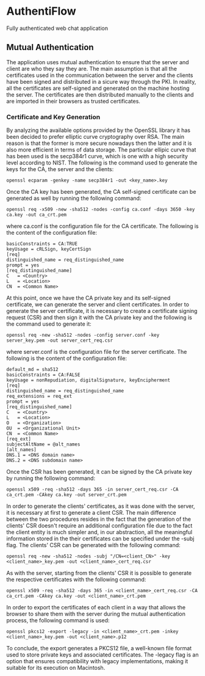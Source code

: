 # AuthentiFlow

Fully authenticated web chat application

## Mutual Authentication

The application uses mutual authentication to ensure that the server and client are who they say they are. The main assumption is that all the certificates used in the communication between the server and the clients have been signed and distributed in a sicure way through the PKI.
In reality, all the certificates are self-signed and generated on the machine hosting the server. The certificates are then distributed manually to the clients and are imported in their browsers as trusted certificates.

### Certificate and Key Generation

By analyzing the available options provided by the OpenSSL library it has been decided to prefer elliptic curve cryptography over RSA. The main reason is that the former is more secure nowadays then the latter and it is also more efficient in terms of data storage. The particular ellipic curve that has been used is the secp384r1 curve, which is one with a high security level according to NIST.
The following is the command used to generate the keys for the CA, the server and the clients:

```
openssl ecparam -genkey -name secp384r1 -out <key_name>.key
```

Once the CA key has been generated, the CA self-signed certificate can be generated as well by running the following command:

```
openssl req -x509 -new -sha512 -nodes -config ca.conf -days 3650 -key ca.key -out ca_crt.pem
```

where ca.conf is the configuration file for the CA certificate. The following is the content of the configuration file:

```
basicConstraints = CA:TRUE
keyUsage = cRLSign, keyCertSign
[req]
distinguished_name = req_distinguished_name
prompt = yes
[req_distinguished_name]
C   = <Country>
L   = <Location>
CN  = <Common Name>
```

At this point, once we have the CA private key and its self-signed certificate, we can generate the server and client certificates.
In order to generate the server certificate, it is necessary to create a certificate signing request (CSR) and then sign it with the CA private key and the following is the command used to generate it:

```
openssl req -new -sha512 -nodes -config server.conf -key server_key.pem -out server_cert_req.csr
```

where server.conf is the configuration file for the server certificate. The following is the content of the configuration file:

```
default_md = sha512
basicConstraints = CA:FALSE
keyUsage = nonRepudiation, digitalSignature, keyEncipherment
[req]
distinguished_name = req_distinguished_name
req_extensions = req_ext
prompt = yes
[req_distinguished_name]
C   = <Country>
L   = <Location>
O   = <Organization>
OU  = <Organizational Unit>
CN  = <Common Name>
[req_ext]
subjectAltName = @alt_names
[alt_names]
DNS.1 = <DNS domain name>
DNS.2 = <DNS subdomain name>
```

Once the CSR has been generated, it can be signed by the CA private key by running the following command:

```
openssl x509 -req -sha512 -days 365 -in server_cert_req.csr -CA ca_crt.pem -CAkey ca.key -out server_crt.pem
```

In order to generate the clients' certificates, as it was done with the server, it is necessary at first to generate a client CSR. The main difference between the two procedures resides in the fact that the generation of the clients' CSR doesn't require an additional configuration file due to the fact the client entity is much simpler and, in our abstraction, all the meaningful information stored in the their certificates can be specified under the -subj flag. The clients' CSR can be generated with the following command:

```
openssl req -new -sha512 -nodes -subj "/CN=<client_CN>" -key <client_name>_key.pem -out <client_name>_cert_req.csr
```

As with the server, starting from the clients' CSR it is possible to generate the respective certificates with the following command:

```
openssl x509 -req -sha512 -days 365 -in <client_name>_cert_req.csr -CA ca_crt.pem -CAkey ca.key -out <client_name>_crt.pem
```

In order to export the certificates of each client in a way that allows the browser to share them with the server during the mutual authentication process, the following command is used:

```
openssl pkcs12 -export -legacy -in <client_name>_crt.pem -inkey <client_name>_key.pem -out <client_name>.p12
```

To conclude, the export generates a PKCS12 file, a well-known file format used to store private keys and associated certificates. The -legacy flag is an option that ensures compatibility with legacy implementations, making it suitable for its execution on Macintosh.
